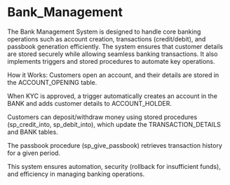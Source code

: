 # Bank_Management
The Bank Management System is designed to handle core banking operations such as account creation, transactions (credit/debit), and passbook generation efficiently. The system ensures that customer details are stored securely while allowing seamless banking transactions. It also implements triggers and stored procedures to automate key operations.

How it Works:
Customers open an account, and their details are stored in the ACCOUNT_OPENING table.

When KYC is approved, a trigger automatically creates an account in the BANK and adds customer details to ACCOUNT_HOLDER.

Customers can deposit/withdraw money using stored procedures (sp_credit_into, sp_debit_into), which update the TRANSACTION_DETAILS and BANK tables.

The passbook procedure (sp_give_passbook) retrieves transaction history for a given period.

This system ensures automation, security (rollback for insufficient funds), and efficiency in managing banking operations.
